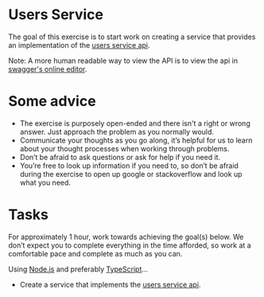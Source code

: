 # Users Service

The goal of this exercise is to start work on creating a service that provides an implementation of the [users service api](./api/users-service.yaml).

Note: A more human readable way to view the API is to view the api in [swagger's online editor](https://editor.swagger.io/?url=https://raw.githubusercontent.com/NuclearRedeye/api-provider/master/api/users-service.yaml).

# Some advice
- The exercise is purposely open-ended and there isn't a right or wrong answer. Just approach the problem as you normally would.
- Communicate your thoughts as you go along, it’s helpful for us to learn about your thought processes when working through problems.
- Don’t be afraid to ask questions or ask for help if you need it.
- You’re free to look up information if you need to, so don’t be afraid during the exercise to open up google or stackoverflow and look up what you need.

# Tasks
For approximately 1 hour, work towards achieving the goal(s) below. We don’t expect you to complete everything in the time afforded, so work at a comfortable pace and complete as much as you can.

Using [Node.js](https://nodejs.org/en/) and preferably [TypeScript](https://www.typescriptlang.org/)...

- Create a service that implements the [users service api](./api/users-service.yaml).
